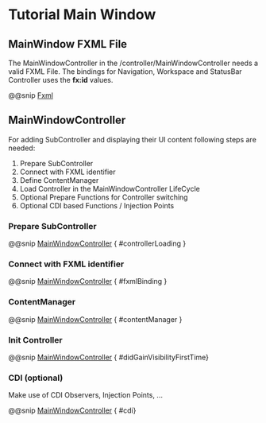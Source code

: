 # Tutorial Main Window


## MainWindow FXML File

The MainWindowController in the /controller/MainWindowController needs a valid FXML File.
The bindings for Navigation, Workspace and StatusBar Controller uses the **fx:id** values.

@@snip [Fxml](main_window.xml)

## MainWindowController

For adding SubController and displaying their UI content following steps are needed:

1. Prepare SubController
2. Connect with FXML identifier
3. Define ContentManager
4. Load Controller in the MainWindowController LifeCycle
5. Optional Prepare Functions for Controller switching
6. Optional CDI based Functions / Injection Points

### Prepare SubController

@@snip [MainWindowController](../../../../../demos/tutorial/src/main/scala/com/sfxcode/sapphire/core/demo/tutorial/controller/MainViewController.scala) { #controllerLoading }

### Connect with FXML identifier

@@snip [MainWindowController](../../../../../demos/tutorial/src/main/scala/com/sfxcode/sapphire/core/demo/tutorial//controller/MainViewController.scala) { #fxmlBinding }

### ContentManager

@@snip [MainWindowController](../../../../../demos/tutorial/src/main/scala/com/sfxcode/sapphire/core/demo/tutorial//controller/MainViewController.scala) { #contentManager }

### Init Controller

@@snip [MainWindowController](../../../../../demos/tutorial/src/main/scala/com/sfxcode/sapphire/core/demo/tutorial//controller/MainViewController.scala) { #didGainVisibilityFirstTime}


### CDI (optional)

Make use of CDI Observers, Injection Points, ...

@@snip [MainWindowController](../../../../../demos/tutorial/src/main/scala/com/sfxcode/sapphire/core/demo/tutorial//controller/MainViewController.scala) { #cdi}
